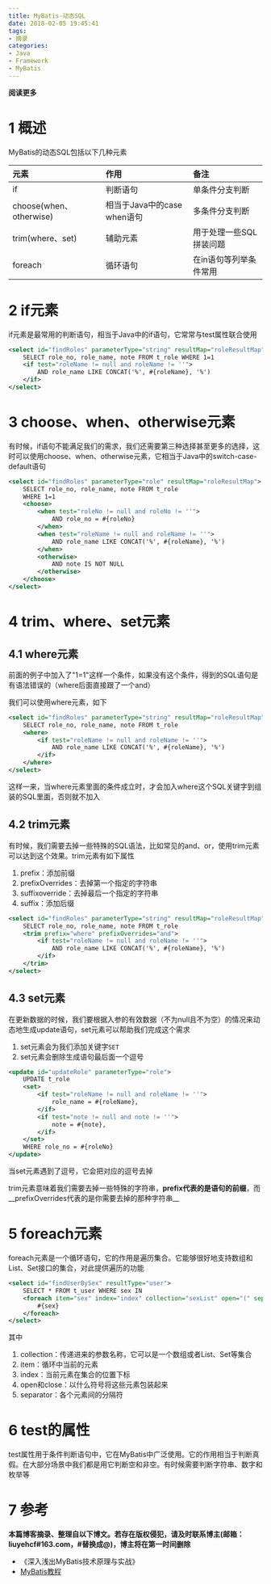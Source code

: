 ```yaml
---
title: MyBatis-动态SQL
date: 2018-02-05 19:45:41
tags: 
- 摘录
categories: 
- Java
- Framework
- MyBatis
---
```


__阅读更多__

<!--more-->

# 1 概述

MyBatis的动态SQL包括以下几种元素

| 元素 | 作用 | 备注 |
|:--|:--|:--|
| if | 判断语句 | 单条件分支判断 |
| choose(when、otherwise) | 相当于Java中的case when语句 | 多条件分支判断 |
| trim(where、set) | 辅助元素 | 用于处理一些SQL拼装问题 |
| foreach | 循环语句 | 在in语句等列举条件常用 |

# 2 if元素

if元素是最常用的判断语句，相当于Java中的if语句，它常常与test属性联合使用

```xml
<select id="findRoles" parameterType="string" resultMap="roleResultMap">
    SELECT role_no, role_name, note FROM t_role WHERE 1=1
    <if test="roleName != null and roleName != ''">
        AND role_name LIKE CONCAT('%', #{roleName}, '%')
    </if>
</select>
```

# 3 choose、when、otherwise元素

有时候，if语句不能满足我们的需求，我们还需要第三种选择甚至更多的选择，这时可以使用choose、when、otherwise元素，它相当于Java中的switch-case-default语句

```xml
<select id="findRoles" parameterType="role" resultMap="roleResultMap">
    SELECT role_no, role_name, note FROM t_role
    WHERE 1=1
    <choose>
        <when test="roleNo != null and roleNo != ''">
            AND role_no = #{roleNo}
        </when>
        <when test="roleName != null and roleName != ''">
            AND role_name LIKE CONCAT('%', #{roleName}, '%')
        </when>
        <otherwise>
            AND note IS NOT NULL
        </otherwise>
    </choose>
</select>
```

# 4 trim、where、set元素

## 4.1 where元素

前面的例子中加入了"1=1"这样一个条件，如果没有这个条件，得到的SQL语句是有语法错误的（where后面直接跟了一个and）

我们可以使用where元素，如下

```xml
<select id="findRoles" parameterType="string" resultMap="roleResultMap">
    SELECT role_no, role_name, note FROM t_role
    <where>
        <if test="roleName != null and roleName != ''">
            AND role_name LIKE CONCAT('%', #{roleName}, '%')
        </if>
    </where>
</select>
```

这样一来，当where元素里面的条件成立时，才会加入where这个SQL关键字到组装的SQL里面，否则就不加入

## 4.2 trim元素

有时候，我们需要去掉一些特殊的SQL语法，比如常见的and、or，使用trim元素可以达到这个效果。trim元素有如下属性

1. prefix：添加前缀
1. prefixOverrides：去掉第一个指定的字符串
1. suffixoverride：去掉最后一个指定的字符串
1. suffix：添加后缀

```xml
<select id="findRoles" parameterType="string" resultMap="roleResultMap">
    SELECT role_no, role_name, note FROM t_role
    <trim prefix="where" prefixOverrides="and">
        <if test="roleName != null and roleName != ''">
            AND role_name LIKE CONCAT('%', #{roleName}, '%')
        </if>
    </trim>
</select>
```

## 4.3 set元素

在更新数据的时候，我们要根据入参的有效数据（不为null且不为空）的情况来动态地生成update语句，set元素可以帮助我们完成这个需求

1. set元素会为我们添加关键字`SET`
1. set元素会删除生成语句最后面一个逗号

```xml
<update id="updateRole" parameterType="role">
    UPDATE t_role
    <set>
        <if test="roleName != null and roleName != ''">
            role_name = #{roleName},
        </if>
        <if test="note != null and note != ''">
            note = #{note},
        </if>
    </set>
    WHERE role_no = #{roleNo}
</update>
```

当set元素遇到了逗号，它会把对应的逗号去掉

trim元素意味着我们需要去掉一些特殊的字符串，__prefix代表的是语句的前缀__，而__prefixOverrides代表的是你需要去掉的那种字符串__

# 5 foreach元素

foreach元素是一个循环语句，它的作用是遍历集合。它能够很好地支持数组和List、Set接口的集合，对此提供遍历的功能

```xml
<select id="findUserBySex" resultType="user">
    SELECT * FROM t_user WHERE sex IN
    <foreach item="sex" index="index" collection="sexList" open="(" separator="," close=")">
        #{sex}
    </foreach>
</select>
```

其中

1. collection：传递进来的参数名称，它可以是一个数组或者List、Set等集合
1. item：循环中当前的元素
1. index：当前元素在集合的位置下标
1. open和close：以什么符号将这些元素包装起来
1. separator：各个元素间的分隔符

# 6 test的属性

test属性用于条件判断语句中，它在MyBatis中广泛使用。它的作用相当于判断真假。在大部分场景中我们都是用它判断空和非空。有时候需要判断字符串、数字和枚举等

# 7 参考

__本篇博客摘录、整理自以下博文。若存在版权侵犯，请及时联系博主(邮箱：liuyehcf#163.com，#替换成@)，博主将在第一时间删除__

* 《深入浅出MyBatis技术原理与实战》
* [MyBatis教程](http://www.mybatis.org/mybatis-3/zh/index.html)
